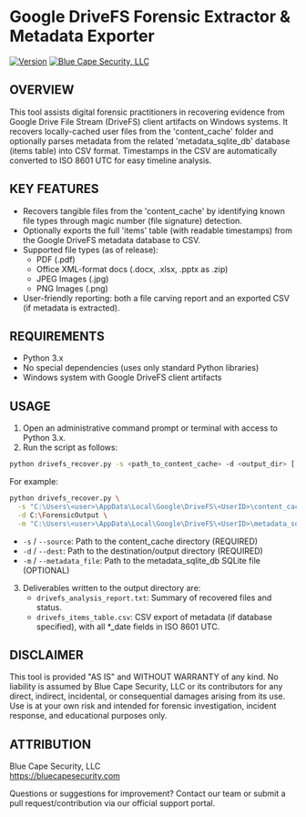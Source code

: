 # Google DriveFS Forensic Extractor & Metadata Exporter

[![Version](https://img.shields.io/badge/Version-1.0.0-brightgreen)](https://github.com/bluecapesecurity/drivefs_forensic_extractor/releases/tag/v1.0.0)
[![Blue Cape Security, LLC](https://img.shields.io/badge/Blue%20Cape%20Security-LLC-blue)](https://bluecapesecurity.com)

## OVERVIEW

This tool assists digital forensic practitioners in recovering evidence from Google Drive File Stream (DriveFS) client artifacts on Windows systems. It recovers locally-cached user files from the 'content_cache' folder and optionally parses metadata from the related 'metadata_sqlite_db' database (items table) into CSV format. Timestamps in the CSV are automatically converted to ISO 8601 UTC for easy timeline analysis.

## KEY FEATURES

- Recovers tangible files from the 'content_cache' by identifying known file types through magic number (file signature) detection.
- Optionally exports the full 'items' table (with readable timestamps) from the Google DriveFS metadata database to CSV.
- Supported file types (as of release):
  * PDF (.pdf)
  * Office XML-format docs (.docx, .xlsx, .pptx as .zip)
  * JPEG Images (.jpg)
  * PNG Images (.png)
- User-friendly reporting: both a file carving report and an exported CSV (if metadata is extracted).

## REQUIREMENTS

- Python 3.x
- No special dependencies (uses only standard Python libraries)
- Windows system with Google DriveFS client artifacts

## USAGE

1. Open an administrative command prompt or terminal with access to Python 3.x.
2. Run the script as follows:

```bash
python drivefs_recover.py -s <path_to_content_cache> -d <output_dir> [ -m <path_to_metadata_sqlite_db> ]
```

For example:
```bash
python drivefs_recover.py \
  -s "C:\Users\<user>\AppData\Local\Google\DriveFS\<UserID>\content_cache" \
  -d C:\ForensicOutput \
  -m "C:\Users\<user>\AppData\Local\Google\DriveFS\<UserID>\metadata_sqlite_db"
```

- `-s` / `--source`: Path to the content_cache directory (REQUIRED)
- `-d` / `--dest`: Path to the destination/output directory (REQUIRED)
- `-m` / `--metadata_file`: Path to the metadata_sqlite_db SQLite file (OPTIONAL)

3. Deliverables written to the output directory are:
   - `drivefs_analysis_report.txt`: Summary of recovered files and status.
   - `drivefs_items_table.csv`: CSV export of metadata (if database specified), with all *_date fields in ISO 8601 UTC.

## DISCLAIMER

This tool is provided "AS IS" and WITHOUT WARRANTY of any kind. No liability is assumed by Blue Cape Security, LLC or its contributors for any direct, indirect, incidental, or consequential damages arising from its use. Use is at your own risk and intended for forensic investigation, incident response, and educational purposes only.

## ATTRIBUTION

Blue Cape Security, LLC  
https://bluecapesecurity.com

Questions or suggestions for improvement? Contact our team or submit a pull request/contribution via our official support portal.
